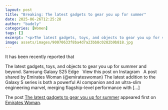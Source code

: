 ```yaml
---
layout: post
title: "Breaking: The latest gadgets to gear you up for summer"
date: 2025-06-26T12:25:28
author: "badely"
categories: [Women]
tags: []
excerpt: "<p>The latest gadgets, toys, and objects to gear you up for summer and beyond. Samsung Galaxy S25 Edge &#160; View this post on Instagram &#160; A pos"
image: assets/images/90070633f8ba4d7a23bb8c0282b9b818.jpg
---
```


It has been recently reported that <p>The latest gadgets, toys, and objects to gear you up for summer and beyond. Samsung Galaxy S25 Edge &#160; View this post on Instagram &#160; A post shared by Emirates Woman (@emirateswoman) The latest addition to the Galaxy S series is both a powerful AI companion and an ultra-slim engineering marvel, merging flagship-level performance with [&#8230;]</p>
<p>The post <a href="https://emirateswoman.com/the-latest-gadgets-to-gear-you-up-for-summer/" rel="nofollow">The latest gadgets to gear you up for summer</a> appeared first on <a href="https://emirateswoman.com" rel="nofollow">Emirates Woman</a>.</p>


